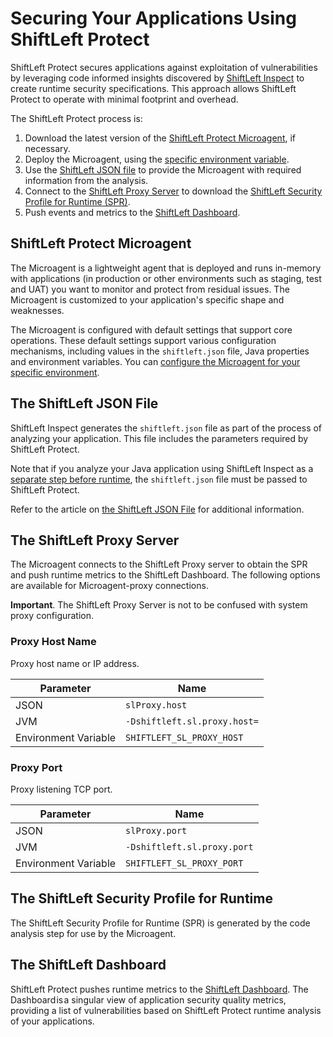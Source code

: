 # Securing Your Applications Using ShiftLeft Protect

ShiftLeft Protect secures applications against exploitation of vulnerabilities by leveraging code informed insights discovered by [ShiftLeft Inspect](../../introduction/products.md) to create runtime security specifications. This approach allows ShiftLeft Protect to operate with minimal footprint and overhead.

The ShiftLeft Protect process is:

1. Download the latest version of the [ShiftLeft Protect Microagent](#shiftleft-protect-microagent), if necessary.
2. Deploy the Microagent, using the [specific environment variable](protect-java/configuring-the-microagent.md).
3. Use the [ShiftLeft JSON file](#the-shiftleft-json-file) to provide the Microagent with required information from the analysis. 
4. Connect to the [ShiftLeft Proxy Server](#the-shiftleft-proxy-server) to download the [ShiftLeft Security Profile for Runtime (SPR)](#the-shiftleft-security-profile-for-runtime). 
5. Push events and metrics to the [ShiftLeft Dashboard](#the-shiftleft-dashboard).

## ShiftLeft Protect Microagent

The Microagent is a lightweight agent that is deployed and runs in-memory with applications (in production or other environments such as staging, test and UAT) you want to monitor and protect from residual issues. The Microagent is customized to your application's specific shape and weaknesses. 

The Microagent is configured with default settings that support core operations. These default settings support various configuration mechanisms, including values in the `shiftleft.json` file, Java properties and environment variables. You can [configure the Microagent for your specific environment](protect-java/configuring-the-microagent.md).

## The ShiftLeft JSON File

ShiftLeft Inspect generates the `shiftleft.json` file as part of the process of analyzing your application. This file includes the parameters required by ShiftLeft Protect. 

Note that if you analyze your Java application using ShiftLeft Inspect as a [separate step before runtime](../inspect/analyzing-applications.md), the `shiftleft.json` file must be passed to ShiftLeft Protect. 

Refer to the article on [the ShiftLeft JSON File](json-file.md) for additional information.

## The ShiftLeft Proxy Server

The Microagent connects to the ShiftLeft Proxy server to obtain the SPR and push runtime metrics to the ShiftLeft Dashboard. The following options are available for Microagent-proxy connections.

**Important**. The ShiftLeft Proxy Server is not to be confused with system proxy configuration.

### Proxy Host Name

Proxy host name or IP address.

Parameter | Name
--- | ---
JSON | `slProxy.host`
JVM | `-Dshiftleft.sl.proxy.host=`
Environment Variable | `SHIFTLEFT_SL_PROXY_HOST`

### Proxy Port

Proxy listening TCP port.

Parameter | Name
--- | ---
JSON | `slProxy.port`
JVM | `-Dshiftleft.sl.proxy.port`
Environment Variable | `SHIFTLEFT_SL_PROXY_PORT`

## The ShiftLeft Security Profile for Runtime

The ShiftLeft Security Profile for Runtime (SPR) is generated by the code analysis step for use by the Microagent. 

## The ShiftLeft Dashboard

ShiftLeft Protect pushes runtime metrics to the [ShiftLeft Dashboard](../using-dashboard/vulnerability-dashboard.md). The Dashboard is a singular view of application security quality metrics, providing a list of vulnerabilities based on ShiftLeft Protect runtime analysis of your applications. 
